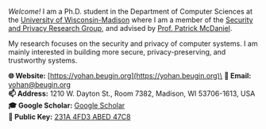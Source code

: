 _Welcome!_ I am a Ph.D. student in the Department of Computer Sciences at the
[University of Wisconsin-Madison](https://www.cs.wisc.edu/) where I am a member
of the [Security and Privacy Research Group](https://madsp.cs.wisc.edu/), and
advised by [Prof. Patrick McDaniel](http://patrickmcdaniel.org).

My research focuses on the security and privacy of computer systems. I am mainly
interested in building more secure, privacy-preserving, and trustworthy systems.

**🌐 Website:** [https://yohan.beugin.org](https://yohan.beugin.org)\
**📧 Email:** [yohan@beugin.org](mailto:yohan@beugin.org)\
**📫 Address:** 1210 W. Dayton St., Room 7382, Madison, WI 53706-1613, USA\
**🎓 Google Scholar:** [Google
Scholar](https://scholar.google.co.uk/citations?user=VkUDttAAAAAJ)\
**🔑 Public Key:** [231A 4FD3 ABED
47C8](https://keys.openpgp.org/vks/v1/by-fingerprint/6623E4C8CC4AF78966DF168C231A4FD3ABED47C8)
